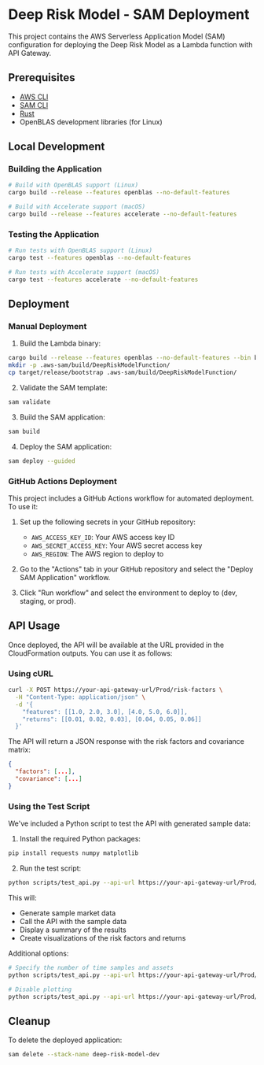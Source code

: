 # Deep Risk Model - SAM Deployment

This project contains the AWS Serverless Application Model (SAM) configuration for deploying the Deep Risk Model as a Lambda function with API Gateway.

## Prerequisites

- [AWS CLI](https://aws.amazon.com/cli/)
- [SAM CLI](https://docs.aws.amazon.com/serverless-application-model/latest/developerguide/serverless-sam-cli-install.html)
- [Rust](https://www.rust-lang.org/tools/install)
- OpenBLAS development libraries (for Linux)

## Local Development

### Building the Application

```bash
# Build with OpenBLAS support (Linux)
cargo build --release --features openblas --no-default-features

# Build with Accelerate support (macOS)
cargo build --release --features accelerate --no-default-features
```

### Testing the Application

```bash
# Run tests with OpenBLAS support (Linux)
cargo test --features openblas --no-default-features

# Run tests with Accelerate support (macOS)
cargo test --features accelerate --no-default-features
```

## Deployment

### Manual Deployment

1. Build the Lambda binary:

```bash
cargo build --release --features openblas --no-default-features --bin bootstrap
mkdir -p .aws-sam/build/DeepRiskModelFunction/
cp target/release/bootstrap .aws-sam/build/DeepRiskModelFunction/
```

2. Validate the SAM template:

```bash
sam validate
```

3. Build the SAM application:

```bash
sam build
```

4. Deploy the SAM application:

```bash
sam deploy --guided
```

### GitHub Actions Deployment

This project includes a GitHub Actions workflow for automated deployment. To use it:

1. Set up the following secrets in your GitHub repository:
   - `AWS_ACCESS_KEY_ID`: Your AWS access key ID
   - `AWS_SECRET_ACCESS_KEY`: Your AWS secret access key
   - `AWS_REGION`: The AWS region to deploy to

2. Go to the "Actions" tab in your GitHub repository and select the "Deploy SAM Application" workflow.

3. Click "Run workflow" and select the environment to deploy to (dev, staging, or prod).

## API Usage

Once deployed, the API will be available at the URL provided in the CloudFormation outputs. You can use it as follows:

### Using cURL

```bash
curl -X POST https://your-api-gateway-url/Prod/risk-factors \
  -H "Content-Type: application/json" \
  -d '{
    "features": [[1.0, 2.0, 3.0], [4.0, 5.0, 6.0]],
    "returns": [[0.01, 0.02, 0.03], [0.04, 0.05, 0.06]]
  }'
```

The API will return a JSON response with the risk factors and covariance matrix:

```json
{
  "factors": [...],
  "covariance": [...]
}
```

### Using the Test Script

We've included a Python script to test the API with generated sample data:

1. Install the required Python packages:

```bash
pip install requests numpy matplotlib
```

2. Run the test script:

```bash
python scripts/test_api.py --api-url https://your-api-gateway-url/Prod/risk-factors
```

This will:
- Generate sample market data
- Call the API with the sample data
- Display a summary of the results
- Create visualizations of the risk factors and returns

Additional options:
```bash
# Specify the number of time samples and assets
python scripts/test_api.py --api-url https://your-api-gateway-url/Prod/risk-factors --samples 200 --assets 10

# Disable plotting
python scripts/test_api.py --api-url https://your-api-gateway-url/Prod/risk-factors --no-plot
```

## Cleanup

To delete the deployed application:

```bash
sam delete --stack-name deep-risk-model-dev
``` 